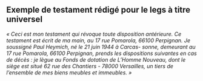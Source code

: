 ## Exemple de testament rédigé pour le legs à titre universel  

*« Ceci est mon testament qui révoque toute disposition antérieure. Ce testament est écrit de ma main, au 17 rue Pomarola, 66100 Perpignan. Je soussigné Paul Heymich, né le 21 juin 1944 à Carcas- sonne, demeurant au 17 rue Pomarola, 66100 Perpignan, prends les dispositions suivantes en cas de décès : je lègue au Fonds de dotation de L’Homme Nouveau, dont le siège est situé 62 rue des Chantiers - 78000 Versailles, un tiers de l’ensemble de mes biens meubles et immeubles. »*  
